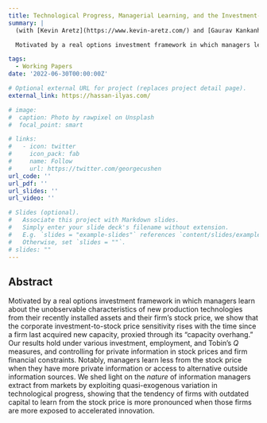 ```yaml
---
title: Technological Progress, Managerial Learning, and the Investment-to-Stock Price Sensitivity
summary: |
  (with [Kevin Aretz](https://www.kevin-aretz.com/) and [Gaurav Kankanhalli](https://gauravkankanhalli.com/))

  Motivated by a real options investment framework in which managers learn about the unobservable characteristics of new production technologies from their recently installed assets and their firm’s stock price, we show that the corporate investment-to-stock price sensitivity rises with the time since a firm last acquired new capacity, proxied through its “capacity overhang.” Our results hold under various investment, employment, and Tobin’s <em>Q</em> measures, and controlling for private information in stock prices and firm financial constraints. Notably, managers learn less from the stock price when they have more private information or access to alternative outside information sources. We shed light on the <em>nature</em> of information managers extract from markets by exploiting quasi-exogenous variation in technological progress, showing that the tendency of firms with outdated capital to learn from the stock price is more pronounced when those firms are more exposed to accelerated innovation.

tags:
  - Working Papers
date: '2022-06-30T00:00:00Z'

# Optional external URL for project (replaces project detail page).
external_link: https://hassan-ilyas.com/

# image:
#  caption: Photo by rawpixel on Unsplash
#  focal_point: smart

# links:
#   - icon: twitter
#     icon_pack: fab
#     name: Follow
#     url: https://twitter.com/georgecushen
url_code: ''
url_pdf: ''
url_slides: ''
url_video: ''

# Slides (optional).
#   Associate this project with Markdown slides.
#   Simply enter your slide deck's filename without extension.
#   E.g. `slides = "example-slides"` references `content/slides/example-slides.md`.
#   Otherwise, set `slides = ""`.
# slides: ""
---
```


## Abstract
Motivated by a real options investment framework in which managers learn about the unobservable characteristics of new production technologies from their recently installed assets and their firm’s stock price, we show that the corporate investment-to-stock price sensitivity rises with the time since a firm last acquired new capacity, proxied through its “capacity overhang.” Our results hold under various investment, employment, and Tobin’s <em>Q</em> measures, and controlling for private information in stock prices and firm financial constraints. Notably, managers learn less from the stock price when they have more private information or access to alternative outside information sources. We shed light on the <em>nature</em> of information managers extract from markets by exploiting quasi-exogenous variation in technological progress, showing that the tendency of firms with outdated capital to learn from the stock price is more pronounced when those firms are more exposed to accelerated innovation.
